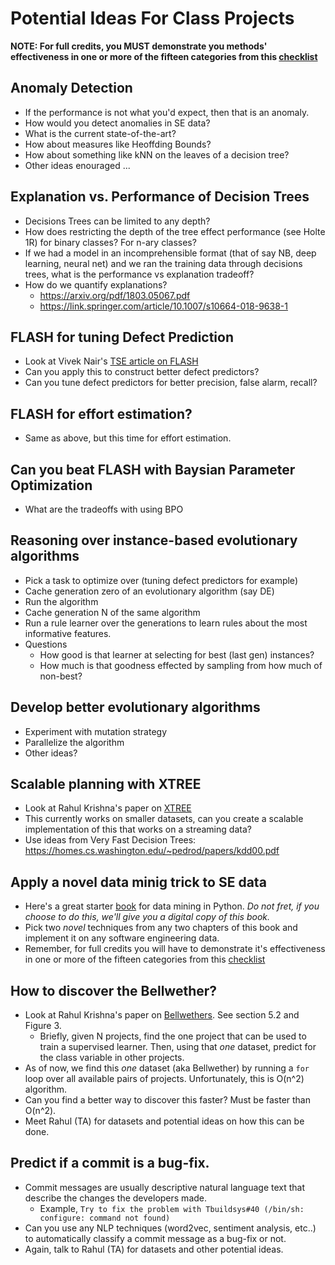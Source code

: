 # Potential Ideas For Class Projects

**NOTE: For full credits, you MUST demonstrate you methods' effectiveness in one or more of the      fifteen categories from this [checklist](https://txt.github.io/fss18/lectures/baselines/#but-what-is-a-good-baseline)**

## Anomaly Detection
 + If the performance is not what you'd expect, then that is an anomaly.
 + How would you detect anomalies in SE data?
 + What is the current state-of-the-art?
 + How about measures like Heoffding Bounds?
 + How about something like kNN on the leaves of a decision tree?
 + Other ideas enouraged ... 

## Explanation vs. Performance of Decision Trees
 + Decisions Trees can be limited to any depth?
 + How does restricting the depth of the tree effect performance (see Holte 1R) for binary classes? For n-ary classes?
 + If we had a model in an incomprehensible  format (that of say NB, deep learning, neural net) and we ran the training data through decisions trees, what is the performance vs explanation tradeoff?
 + How do we quantify explanations? 
    - https://arxiv.org/pdf/1803.05067.pdf
    - https://link.springer.com/article/10.1007/s10664-018-9638-1

## FLASH for tuning Defect Prediction
 + Look at Vivek Nair's [TSE article on FLASH](https://arxiv.org/pdf/1801.02175.pdf)
 + Can you apply this to construct better defect predictors?
 + Can you tune defect predictors for better precision, false alarm, recall?

## FLASH for effort estimation?
 + Same as above, but this time for effort estimation.

## Can you beat FLASH with Baysian Parameter Optimization
 + What are the tradeoffs with using BPO

## Reasoning over instance-based evolutionary algorithms
 + Pick a task to optimize over (tuning defect predictors for example)
 + Cache generation zero of an evolutionary algorithm (say DE)
 + Run the algorithm 
 + Cache generation N of the same algorithm
 + Run a rule learner over the generations to learn rules about the most
   informative features.
 + Questions 
   - How good is that learner at selecting for best (last gen) instances?
   - How much is that goodness effected by sampling from how much of non-best?

## Develop better evolutionary algorithms
 + Experiment with mutation strategy
 + Parallelize the algorithm
 + Other ideas?

## Scalable planning with XTREE
 + Look at Rahul Krishna's paper on [XTREE](https://arxiv.org/pdf/1708.05442.pdf)
 + This currently works on smaller datasets, can you create a scalable
   implementation of this that works on a streaming data?
 + Use ideas from Very Fast Decision Trees: https://homes.cs.washington.edu/~pedrod/papers/kdd00.pdf

## Apply a novel data minig trick to SE data
 + Here's a great starter [book](https://www.goodreads.com/book/show/25407018-data-science-from-scratch) for data mining in Python. *Do not fret, if you choose to do this, we'll give you a digital copy of this book.*
 + Pick two *novel* techniques from any two chapters of this book and implement it on any software engineering data.
 + Remember, for full credits you will have to demonstrate it's effectiveness in one or more of the fifteen categories from this [checklist](https://txt.github.io/fss18/lectures/baselines/#but-what-is-a-good-baseline)

## How to discover the Bellwether?
 + Look at Rahul Krishna's paper on [Bellwethers](https://arxiv.org/pdf/1703.06218.pdf). See section 5.2 and Figure 3. 
    - Briefly, given N projects, find the one project that can be used to train a supervised learner. Then, using that *one* dataset, predict for the class variable in other projects.
+ As of now, we find this *one* dataset (aka Bellwether) by running a `for` loop over all available pairs of projects. Unfortunately, this is O(n^2) algorithm. 
+ Can you find a better way to discover this faster? Must be faster than O(n^2).
+ Meet Rahul (TA) for datasets and potential ideas on how this can be done.

## Predict if a commit is a bug-fix.
+ Commit messages are usually descriptive natural language text that describe the changes the developers made.
    - Example, `Try to fix the problem with Tbuildsys#40 (/bin/sh: configure: command not found)`
+ Can you use any NLP techniques (word2vec, sentiment analysis, etc..) to automatically classify a commit message as a bug-fix or not.
+ Again, talk to Rahul (TA) for datasets and other potential ideas.
